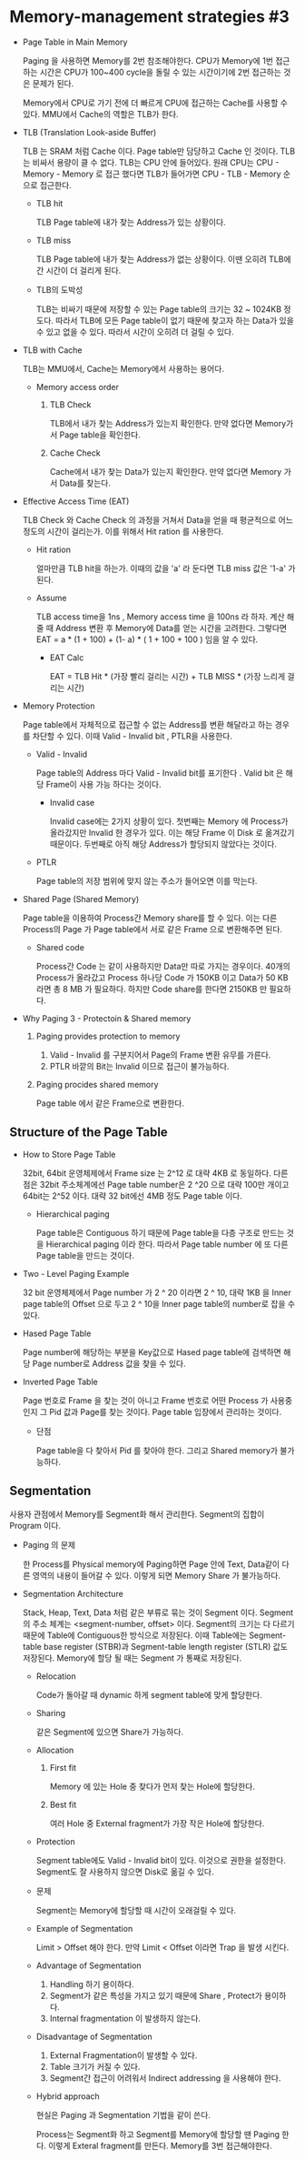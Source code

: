 # **Memory-management strategies #3**



- Page Table in Main Memory

  Paging 을 사용하면 Memory를 2번 참조해야한다. CPU가 Memory에 1번 접근하는 시간은 CPU가 100~400 cycle을 돌릴 수 있는 시간이기에 2번 접근하는 것은 문제가 된다.  

  Memory에서 CPU로 가기 전에 더 빠르게 CPU에 접근하는 Cache를 사용할 수 있다. MMU에서 Cache의 역할은 TLB가 한다. 

- TLB (Translation Look-aside Buffer)

  TLB 는 SRAM 처럼 Cache 이다. Page table만 담당하고 Cache 인 것이다. TLB는 비싸서 용량이 클 수 없다. TLB는 CPU 안에 들어있다. 원래 CPU는 CPU - Memory - Memory 로 접근 했다면 TLB가 들어가면 CPU - TLB - Memory 순으로 접근한다. 

  - TLB hit 

    TLB Page table에 내가 찾는 Address가  있는 상황이다. 

  - TLB miss

    TLB Page table에 내가 찾는  Address가 없는 상황이다. 이땐 오히려 TLB에 간 시간이 더 걸리게 된다. 

  - TLB의 도박성 

    TLB는 비싸기 때문에 저장할 수 있는 Page table의 크기는  32 ~ 1024KB 정도다. 따라서 TLB에 모든 Page table이 없기 때문에 찾고자 하는 Data가 있을 수 있고 없을 수 있다. 따라서 시간이 오히려 더 걸릴 수 있다.  
  
- TLB with Cache

  TLB는 MMU에서, Cache는 Memory에서 사용하는 용어다. 

  - Memory access order 

    1. TLB Check 

       TLB에서 내가 찾는 Address가 있는지 확인한다. 만약 없다면 Memory가서 Page table을 확인한다. 
    
    2. Cache Check 
    
       Cache에서 내가 찾는 Data가 있는지 확인한다. 만약 없다면 Memory 가서 Data를 찾는다. 
    
    

- Effective Access Time (EAT)

  TLB Check 와 Cache Check 의 과정을 거쳐서 Data을 얻을 때 평균적으로 어느정도의 시간이 걸리는가. 이를 위해서 Hit ration 를 사용한다. 

  - Hit ration 

    얼마만큼 TLB hit을 하는가. 이때의 값을 'a' 라 둔다면 TLB miss 값은 '1-a' 가 된다. 
    
  - Assume 

    TLB access time을 1ns , Memory access time 을 100ns 라 하자. 계산 해줄 때 Address 변환 후 Memory에 Data를 얻는 시간을 고려한다.  그렇다면 EAT = a * (1 + 100) + (1- a) * ( 1 + 100 + 100 )  임을 알 수 있다. 
    
    - EAT Calc 
    
      EAT = TLB Hit * (가장 빨리 걸리는 시간) + TLB MISS * (가장 느리게 걸리는 시간) 

- Memory Protection 

  Page table에서 자체적으로 접근할 수 없는 Address를 변환 해달라고 하는 경우를 차단할 수 있다. 이때 Valid - Invalid bit , PTLR을 사용한다.  

  - Valid - Invalid 

    Page table의 Address 마다 Valid - Invalid bit를 표기한다 . Valid bit 은 해당 Frame이 사용 가능 하다는 것이다. 

    - Invalid case 

      Invalid case에는 2가지 상황이 있다. 첫번째는 Memory 에 Process가 올라갔지만 Invalid 한 경우가 있다. 이는 해당 Frame 이 Disk 로 옮겨갔기 때문이다. 두번째로 아직 해당 Address가 할당되지 않았다는 것이다. 

  - PTLR 

    Page table의 저장 범위에 맞지 않는 주소가 들어오면 이를 막는다. 

- Shared Page (Shared Memory)

  Page table을 이용하여 Process간 Memory share를 할 수 있다. 이는 다른 Process의 Page 가 Page table에서 서로 같은 Frame 으로 변환해주면 된다. 

  - Shared code 

    Process간 Code 는 같이 사용하지만 Data만 따로 가지는 경우이다. 40개의 Process가 올라갔고 Process 하나당 Code 가 150KB 이고 Data가 50 KB 라면 총 8 MB 가 필요하다. 하지만 Code share를 한다면 2150KB 만 필요하다. 

- Why Paging 3 - Protectoin & Shared memory

  1. Paging provides protection to memory 

     1. Valid - Invalid 를 구분지어서 Page의 Frame 변환 유무를 가른다. 
     2. PTLR 바깥의 Bit는 Invalid 이므로 접근이 불가능하다.

  2. Paging procides shared memory 

     Page table 에서 같은  Frame으로 변환한다. 

## Structure of  the Page Table 

- How to Store Page Table 

  32bit, 64bit 운영체제에서 Frame size 는 2^12 로 대략 4KB 로 동일하다. 다른 점은 32bit 주소체계에선 Page table number은  2 ^20 으로 대략 100만 개이고 64bit는 2^52 이다.  대략 32 bit에선 4MB 정도 Page table 이다. 

  - Hierarchical paging 

    Page table은 Contiguous 하기 때문에 Page table을 다층 구조로 만드는 것을 Hierarchical paging 이라 한다. 따라서 Page table number 에 또 다른 Page table을 만드는 것이다. 

- Two - Level Paging Example 

  32 bit 운영체제에서 Page number 가 2 ^ 20 이라면 2 ^ 10, 대략 1KB 을 Inner page table의 Offset 으로 두고 2 ^ 10을 Inner page table의 number로 잡을 수 있다. 
  
- Hased Page Table 

  Page number에 해당하는 부분을 Key값으로  Hased page table에 검색하면 해당 Page number로 Address 값을 찾을 수 있다. 

- Inverted Page Table 

  Page 번호로 Frame 을 찾는 것이 아니고 Frame 번호로 어떤 Process 가 사용중인지 그 Pid 값과 Page를 찾는 것이다. Page table 입장에서 관리하는 것이다. 
  
  - 단점 
  
    Page table을 다 찾아서 Pid 를 찾아야 한다. 그리고 Shared memory가 불가능하다. 

## Segmentation 

사용자 관점에서 Memory를 Segment화 해서 관리한다. Segment의 집합이 Program 이다. 

- Paging 의 문제 

  한 Process를 Physical memory에 Paging하면 Page 안에 Text, Data같이 다른 영역의 내용이 들어갈 수 있다. 이렇게 되면 Memory Share 가 불가능하다.  
  
- Segmentation Architecture

  Stack, Heap, Text, Data 처럼 같은 부류로 묶는 것이 Segment 이다. Segment의 주소 체계는 <segment-number, offset> 이다. Segment의 크기는 다 다르기 때문에 Table에 Contiguous한 방식으로 저장된다. 이때 Table에는 Segment-table base register  (STBR)과 Segment-table length register (STLR) 값도 저장된다. Memory에 할당 될 때는 Segment 가 통째로 저장된다. 

  - Relocation 

    Code가 돌아갈 때 dynamic 하게 segment table에 맞게 할당한다. 

  - Sharing 

    같은 Segment에 있으면 Share가 가능하다. 

  - Allocation 

    1. First fit 

       Memory 에 있는 Hole 중 찾다가 먼저 찾는 Hole에 할당한다.

    2. Best fit 

       여러 Hole 중 External fragment가 가장 작은 Hole에 할당한다.

  - Protection 

    Segment table에도 Valid - Invalid bit이 있다. 이것으로 권한을 설정한다. Segment도 잘 사용하지 않으면 Disk로 옮길 수 있다. 

  - 문제 

    Segment는 Memory에 할당할 때 시간이 오래걸릴 수 있다. 

  - Example of Segmentation 

    Limit > Offset 해야 한다.  만약 Limit < Offset 이라면 Trap 을 발생 시킨다. 
  
  - Advantage of Segmentation 

    1. Handling 하기 용이하다. 
    2. Segment가 같은 특성을 가지고 있기 때문에 Share , Protect가 용이하다. 
    3. Internal fragmentation 이 발생하지 않는다. 
  
  - Disadvantage of Segmentation 

    1. External Fragmentation이 발생할 수 있다. 
    2. Table 크기가 커질 수 있다. 
    3. Segment간 접근이 어려워서 Indirect addressing 을 사용해야 한다. 

  - Hybrid approach 

    현실은 Paging 과 Segmentation 기법을 같이 쓴다. 
  
    Process는 Segment화 하고 Segment를 Memory에 할당할 땐 Paging 한다. 이렇게 Exteral fragment를 만든다.  Memory를 3번 접근해야한다. 
  

